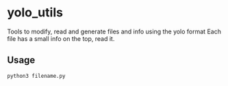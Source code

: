 # yolo_utils
Tools to modify, read and generate files and info using the yolo format
Each file has a small info on the top, read it.
## Usage
`python3 filename.py`

